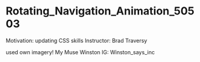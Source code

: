 # Rotating_Navigation_Animation_50503
Motivation: updating CSS skills 
Instructor: Brad Traversy


used own imagery! My Muse Winston 
IG: Winston_says_inc